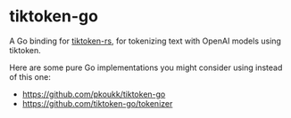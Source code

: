 # tiktoken-go

A Go binding for [tiktoken-rs](https://github.com/zurawiki/tiktoken-rs), for tokenizing text with OpenAI models using tiktoken.

Here are some pure Go implementations you might consider using instead of this one:

- https://github.com/pkoukk/tiktoken-go
- https://github.com/tiktoken-go/tokenizer
